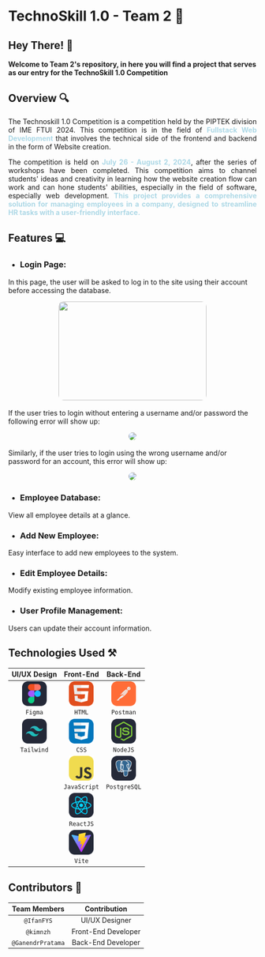 # **TechnoSkill 1.0 - Team 2 📌**

## Hey There! 👋
**Welcome to Team 2's repository, in here you will find a project that serves as our entry for the TechnoSkill 1.0 Competition**

## Overview 🔍

<p style="text-align: justify;">
The Technoskill 1.0 Competition is a competition held by the PIPTEK division of IME FTUI 2024. This competition is in the field of <span style="color:lightblue; font-weight: bold;">Fullstack Web Development</span> that involves the technical side of the frontend and backend in the form of Website creation.</p>

<p style="text-align: justify;">
The competition is held on <span style="color:lightblue; font-weight: bold;">July 26 - August 2, 2024</span>, after the series of workshops have been completed. This competition aims to channel students' ideas and creativity in learning how the website creation flow can work and can hone students' abilities, especially in the field of software, especially web development.
<span style="color:lightblue; font-weight: bold;">This project provides a comprehensive solution for managing employees in a company, designed to streamline HR tasks with a user-friendly interface.</span>
</p>

## Features 💻

- ### Login Page:
In this page, the user will be asked to log in to the site using their account before accessing the database.
<p align="center">
<img src="gambar" width="300" height="200" style="border-radius: 10px;">
</p>
If the user tries to login without entering a username and/or password the following error will show up:
<p align="center">
<img src="gambar" width="150" style="border-radius: 10px;">
</p>
Similarly, if the user tries to login using the wrong username and/or password for an account, this error will show up:
<p align="center">
<img src="gambar" width="150" style="border-radius: 10px;">
</p>

- ### Employee Database:
View all employee details at a glance.
- ### Add New Employee:
Easy interface to add new employees to the system.
- ### Edit Employee Details:
Modify existing employee information.
- ### User Profile Management:
Users can update their account information.

## Technologies Used ⚒️

| **UI/UX Design** |  Front-End  |   Back-End   |
| :------------: | :------------: | :------------: |
|<img src="README\Figma-Dark.svg" alt="Figma" width="50"><br>`Figma`|<img src="README/HTML.svg" alt="HTML" width="50"><br>`HTML`|<img src="README\Postman.svg" alt="Postman" width="50"><br>`Postman`|
|<img src="README\TailwindCSS-Dark.svg" alt="TailwindCSS" width="50"><br>`Tailwind`|<img src="README\CSS.svg" alt="CSS" width="50"><br>`CSS`|<img src="README\NodeJS-Dark.svg" alt="NodeJS" width="50"><br>`NodeJS`|
||<img src="README/JavaScript.svg" alt="JavaScript" width="50"><br>`JavaScript`|<img src="README\PostgreSQL-Dark.svg" alt="PostgreSQL" width="50"><br>`PostgreSQL`|
||<img src="README\React-Dark.svg" alt="ReactJS" width="50"><br>`ReactJS`||
||<img src="README\Vite-Dark.svg" alt="Vite" width="50"><br>`Vite`||

## Contributors 🤝

| Team Members | Contribution |
| :----------: | :----------: |
| `@IfanFYS`| UI/UX Designer |
| `@kimnzh`| Front-End Developer |
| `@GanendrPratama`| Back-End Developer |
